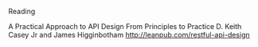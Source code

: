 Reading


A Practical Approach to API Design
From Principles to Practice
D. Keith Casey Jr and James Higginbotham
http://leanpub.com/restful-api-design
